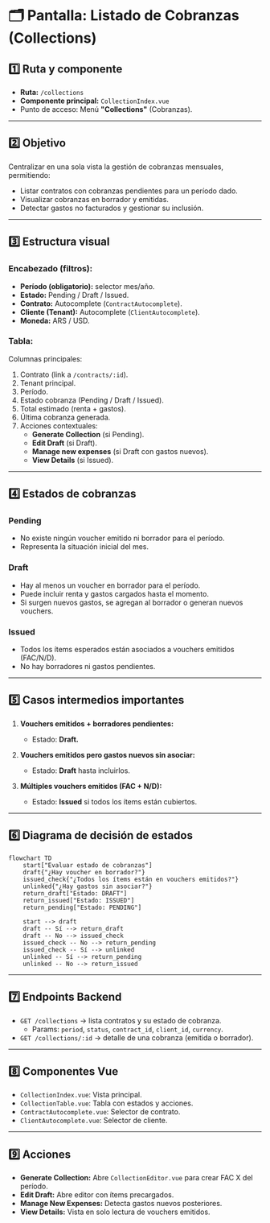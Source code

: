 # 🗂 Pantalla: Listado de Cobranzas (Collections)

## 1️⃣ Ruta y componente
- **Ruta:** `/collections`
- **Componente principal:** `CollectionIndex.vue`
- Punto de acceso: Menú **"Collections"** (Cobranzas).

---

## 2️⃣ Objetivo
Centralizar en una sola vista la gestión de cobranzas mensuales, permitiendo:
- Listar contratos con cobranzas pendientes para un período dado.
- Visualizar cobranzas en borrador y emitidas.
- Detectar gastos no facturados y gestionar su inclusión.

---

## 3️⃣ Estructura visual

### Encabezado (filtros):
- **Período (obligatorio):** selector mes/año.
- **Estado:** Pending / Draft / Issued.
- **Contrato:** Autocomplete (`ContractAutocomplete`).
- **Cliente (Tenant):** Autocomplete (`ClientAutocomplete`).
- **Moneda:** ARS / USD.

### Tabla:
Columnas principales:
1. Contrato (link a `/contracts/:id`).
2. Tenant principal.
3. Período.
4. Estado cobranza (Pending / Draft / Issued).
5. Total estimado (renta + gastos).
6. Última cobranza generada.
7. Acciones contextuales:
   - **Generate Collection** (si Pending).
   - **Edit Draft** (si Draft).
   - **Manage new expenses** (si Draft con gastos nuevos).
   - **View Details** (si Issued).

---

## 4️⃣ Estados de cobranzas

### Pending
- No existe ningún voucher emitido ni borrador para el período.
- Representa la situación inicial del mes.

### Draft
- Hay al menos un voucher en borrador para el período.
- Puede incluir renta y gastos cargados hasta el momento.
- Si surgen nuevos gastos, se agregan al borrador o generan nuevos vouchers.

### Issued
- Todos los ítems esperados están asociados a vouchers emitidos (FAC/N/D).
- No hay borradores ni gastos pendientes.

---

## 5️⃣ Casos intermedios importantes
1. **Vouchers emitidos + borradores pendientes:**
   - Estado: **Draft.**

2. **Vouchers emitidos pero gastos nuevos sin asociar:**
   - Estado: **Draft** hasta incluirlos.

3. **Múltiples vouchers emitidos (FAC + N/D):**
   - Estado: **Issued** si todos los ítems están cubiertos.

---

## 6️⃣ Diagrama de decisión de estados

```mermaid
flowchart TD
    start["Evaluar estado de cobranzas"]
    draft{"¿Hay voucher en borrador?"}
    issued_check{"¿Todos los ítems están en vouchers emitidos?"}
    unlinked{"¿Hay gastos sin asociar?"}
    return_draft["Estado: DRAFT"]
    return_issued["Estado: ISSUED"]
    return_pending["Estado: PENDING"]

    start --> draft
    draft -- Sí --> return_draft
    draft -- No --> issued_check
    issued_check -- No --> return_pending
    issued_check -- Sí --> unlinked
    unlinked -- Sí --> return_pending
    unlinked -- No --> return_issued
```

---

## 7️⃣ Endpoints Backend
- `GET /collections` → lista contratos y su estado de cobranza.
  - Params: `period`, `status`, `contract_id`, `client_id`, `currency`.
- `GET /collections/:id` → detalle de una cobranza (emitida o borrador).

---

## 8️⃣ Componentes Vue
- `CollectionIndex.vue`: Vista principal.
- `CollectionTable.vue`: Tabla con estados y acciones.
- `ContractAutocomplete.vue`: Selector de contrato.
- `ClientAutocomplete.vue`: Selector de cliente.

---

## 9️⃣ Acciones
- **Generate Collection:** Abre `CollectionEditor.vue` para crear FAC X del período.
- **Edit Draft:** Abre editor con ítems precargados.
- **Manage New Expenses:** Detecta gastos nuevos posteriores.
- **View Details:** Vista en solo lectura de vouchers emitidos.
